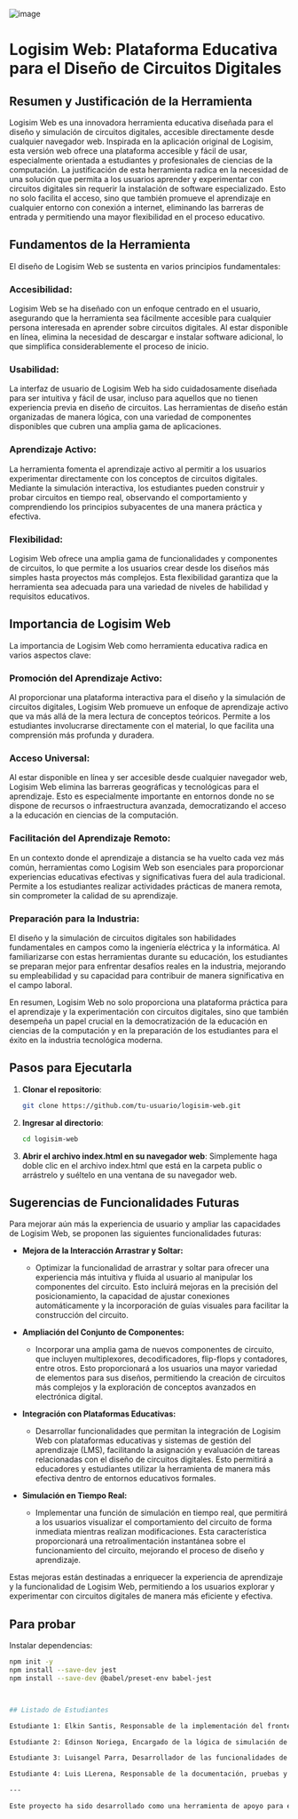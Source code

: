 
![image](images/logo3.png)

# Logisim Web: Plataforma Educativa para el Diseño de Circuitos Digitales

## Resumen y Justificación de la Herramienta

Logisim Web es una innovadora herramienta educativa diseñada para el diseño y simulación de circuitos digitales, accesible directamente desde cualquier navegador web. Inspirada en la aplicación original de Logisim, esta versión web ofrece una plataforma accesible y fácil de usar, especialmente orientada a estudiantes y profesionales de ciencias de la computación. La justificación de esta herramienta radica en la necesidad de una solución que permita a los usuarios aprender y experimentar con circuitos digitales sin requerir la instalación de software especializado. Esto no solo facilita el acceso, sino que también promueve el aprendizaje en cualquier entorno con conexión a internet, eliminando las barreras de entrada y permitiendo una mayor flexibilidad en el proceso educativo.

## Fundamentos de la Herramienta

El diseño de Logisim Web se sustenta en varios principios fundamentales:

### Accesibilidad:

Logisim Web se ha diseñado con un enfoque centrado en el usuario, asegurando que la herramienta sea fácilmente accesible para cualquier persona interesada en aprender sobre circuitos digitales. Al estar disponible en línea, elimina la necesidad de descargar e instalar software adicional, lo que simplifica considerablemente el proceso de inicio.

### Usabilidad:

La interfaz de usuario de Logisim Web ha sido cuidadosamente diseñada para ser intuitiva y fácil de usar, incluso para aquellos que no tienen experiencia previa en diseño de circuitos. Las herramientas de diseño están organizadas de manera lógica, con una variedad de componentes disponibles que cubren una amplia gama de aplicaciones.

### Aprendizaje Activo:

La herramienta fomenta el aprendizaje activo al permitir a los usuarios experimentar directamente con los conceptos de circuitos digitales. Mediante la simulación interactiva, los estudiantes pueden construir y probar circuitos en tiempo real, observando el comportamiento y comprendiendo los principios subyacentes de una manera práctica y efectiva.

### Flexibilidad:

Logisim Web ofrece una amplia gama de funcionalidades y componentes de circuitos, lo que permite a los usuarios crear desde los diseños más simples hasta proyectos más complejos. Esta flexibilidad garantiza que la herramienta sea adecuada para una variedad de niveles de habilidad y requisitos educativos.

## Importancia de Logisim Web

La importancia de Logisim Web como herramienta educativa radica en varios aspectos clave:

### Promoción del Aprendizaje Activo:

Al proporcionar una plataforma interactiva para el diseño y la simulación de circuitos digitales, Logisim Web promueve un enfoque de aprendizaje activo que va más allá de la mera lectura de conceptos teóricos. Permite a los estudiantes involucrarse directamente con el material, lo que facilita una comprensión más profunda y duradera.

### Acceso Universal:

Al estar disponible en línea y ser accesible desde cualquier navegador web, Logisim Web elimina las barreras geográficas y tecnológicas para el aprendizaje. Esto es especialmente importante en entornos donde no se dispone de recursos o infraestructura avanzada, democratizando el acceso a la educación en ciencias de la computación.

### Facilitación del Aprendizaje Remoto:

En un contexto donde el aprendizaje a distancia se ha vuelto cada vez más común, herramientas como Logisim Web son esenciales para proporcionar experiencias educativas efectivas y significativas fuera del aula tradicional. Permite a los estudiantes realizar actividades prácticas de manera remota, sin comprometer la calidad de su aprendizaje.

### Preparación para la Industria:

El diseño y la simulación de circuitos digitales son habilidades fundamentales en campos como la ingeniería eléctrica y la informática. Al familiarizarse con estas herramientas durante su educación, los estudiantes se preparan mejor para enfrentar desafíos reales en la industria, mejorando su empleabilidad y su capacidad para contribuir de manera significativa en el campo laboral.

En resumen, Logisim Web no solo proporciona una plataforma práctica para el aprendizaje y la experimentación con circuitos digitales, sino que también desempeña un papel crucial en la democratización de la educación en ciencias de la computación y en la preparación de los estudiantes para el éxito en la industria tecnológica moderna.


## Pasos para Ejecutarla

1. **Clonar el repositorio**:

   ```bash
   git clone https://github.com/tu-usuario/logisim-web.git
   ```
2. **Ingresar al directorio**:

   ```bash
   cd logisim-web
   ```
3. **Abrir el archivo index.html en su navegador web**:
   Simplemente haga doble clic en el archivo index.html que está en la carpeta public o arrástrelo y suéltelo en una ventana de su navegador web.

## Sugerencias de Funcionalidades Futuras

Para mejorar aún más la experiencia de usuario y ampliar las capacidades de Logisim Web, se proponen las siguientes funcionalidades futuras:

- **Mejora de la Interacción Arrastrar y Soltar:**
  - Optimizar la funcionalidad de arrastrar y soltar para ofrecer una experiencia más intuitiva y fluida al usuario al manipular los componentes del circuito. Esto incluirá mejoras en la precisión del posicionamiento, la capacidad de ajustar conexiones automáticamente y la incorporación de guías visuales para facilitar la construcción del circuito.

- **Ampliación del Conjunto de Componentes:**
  - Incorporar una amplia gama de nuevos componentes de circuito, que incluyen multiplexores, decodificadores, flip-flops y contadores, entre otros. Esto proporcionará a los usuarios una mayor variedad de elementos para sus diseños, permitiendo la creación de circuitos más complejos y la exploración de conceptos avanzados en electrónica digital.

- **Integración con Plataformas Educativas:**
  - Desarrollar funcionalidades que permitan la integración de Logisim Web con plataformas educativas y sistemas de gestión del aprendizaje (LMS), facilitando la asignación y evaluación de tareas relacionadas con el diseño de circuitos digitales. Esto permitirá a educadores y estudiantes utilizar la herramienta de manera más efectiva dentro de entornos educativos formales.

- **Simulación en Tiempo Real:**
  - Implementar una función de simulación en tiempo real, que permitirá a los usuarios visualizar el comportamiento del circuito de forma inmediata mientras realizan modificaciones. Esta característica proporcionará una retroalimentación instantánea sobre el funcionamiento del circuito, mejorando el proceso de diseño y aprendizaje.

Estas mejoras están destinadas a enriquecer la experiencia de aprendizaje y la funcionalidad de Logisim Web, permitiendo a los usuarios explorar y experimentar con circuitos digitales de manera más eficiente y efectiva.

## Para probar

Instalar dependencias:

```bash
npm init -y
npm install --save-dev jest
npm install --save-dev @babel/preset-env babel-jest



## Listado de Estudiantes

Estudiante 1: Elkin Santis, Responsable de la implementación del frontend y diseño de la interfaz de usuario. @ErSantis

Estudiante 2: Edinson Noriega, Encargado de la lógica de simulación de circuitos y la integración de componentes. @Almor21

Estudiante 3: Luisangel Parra, Desarrollador de las funcionalidades de arrastrar y soltar, y optimización de la usabilidad. @LuisangelParra

Estudiante 4: Luis LLerena, Responsable de la documentación, pruebas y aseguramiento de la calidad del software. @lellerena

---

Este proyecto ha sido desarrollado como una herramienta de apoyo para egresados y estudiantes en áreas relacionadas con las ciencias de la computación, proporcionando una plataforma práctica para el aprendizaje y la experimentación con circuitos digitales, excluyendo temas relacionados con física y cálculos.

